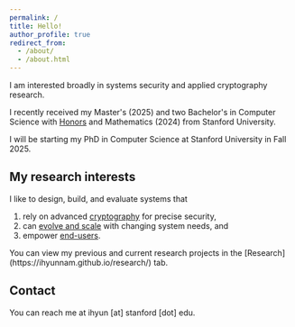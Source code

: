 ```yaml
---
permalink: /
title: Hello!
author_profile: true
redirect_from:
  - /about/
  - /about.html
---
```

I am interested broadly in systems security and applied cryptography research.

I recently received my Master's (2025) and two Bachelor's in Computer Science with [Honors](/files/The_Avg_Act_Swap__ACM_CODASPY_submission___Copy_.pdf) and Mathematics (2024) from Stanford University.

I will be starting my PhD in Computer Science at Stanford University in Fall 2025.

My research interests
------
I like to design, build, and evaluate systems that
<ol>
  <li> rely on advanced <u>cryptography</u> for precise security, </li>
  <li> can <u>evolve and scale</u> with changing system needs, and </li>
  <li> empower <u>end-users</u>.</li>
</ol>
You can view my previous and current research projects in the [Research](https://ihyunnam.github.io/research/) tab.

Contact
------
You can reach me at ihyun [at] stanford [dot] edu.

